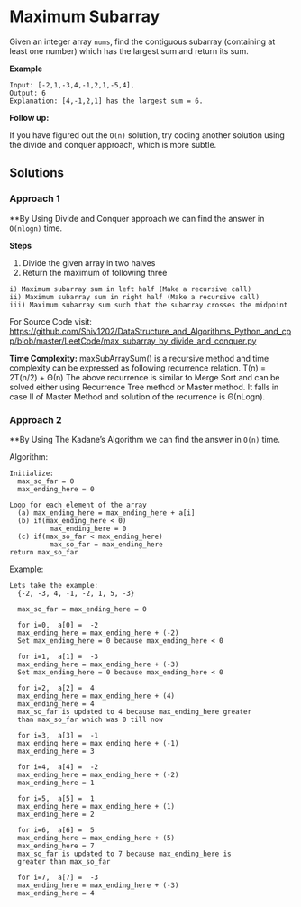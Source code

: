 # Maximum Subarray

Given an integer array `nums`, find the contiguous subarray (containing at least one number) which has the largest sum and return its sum.

**Example**

```
Input: [-2,1,-3,4,-1,2,1,-5,4],
Output: 6
Explanation: [4,-1,2,1] has the largest sum = 6.
```

**Follow up:**

If you have figured out the `O(n)` solution, try coding another solution using the divide and conquer approach, which is more subtle.

## Solutions

### Approach 1
**By Using Divide and Conquer approach we can find the answer in `O(nlogn)` time.

**Steps**
  1. Divide the given array in two halves
  1. Return the maximum of following three
  
    i) Maximum subarray sum in left half (Make a recursive call)
    ii) Maximum subarray sum in right half (Make a recursive call)
    iii) Maximum subarray sum such that the subarray crosses the midpoint
    
  For Source Code visit: https://github.com/Shiv1202/DataStructure_and_Algorithms_Python_and_cpp/blob/master/LeetCode/max_subarray_by_divide_and_conquer.py
 
**Time Complexity:**
maxSubArraySum() is a recursive method and time complexity can be expressed as following recurrence relation.
T(n) = 2T(n/2) + Θ(n)
The above recurrence is similar to Merge Sort and can be solved either using Recurrence Tree method or Master method. It falls in case II of Master Method and solution of the recurrence is Θ(nLogn).


### Approach 2
**By Using The Kadane’s Algorithm we can find the answer in `O(n)` time.

Algorithm:

  ```
  Initialize:
    max_so_far = 0
    max_ending_here = 0

  Loop for each element of the array
    (a) max_ending_here = max_ending_here + a[i]
    (b) if(max_ending_here < 0)
            max_ending_here = 0
    (c) if(max_so_far < max_ending_here)
            max_so_far = max_ending_here
  return max_so_far
  ```
Example:
  ```
  Lets take the example:
    {-2, -3, 4, -1, -2, 1, 5, -3}

    max_so_far = max_ending_here = 0

    for i=0,  a[0] =  -2
    max_ending_here = max_ending_here + (-2)
    Set max_ending_here = 0 because max_ending_here < 0

    for i=1,  a[1] =  -3
    max_ending_here = max_ending_here + (-3)
    Set max_ending_here = 0 because max_ending_here < 0

    for i=2,  a[2] =  4
    max_ending_here = max_ending_here + (4)
    max_ending_here = 4
    max_so_far is updated to 4 because max_ending_here greater 
    than max_so_far which was 0 till now

    for i=3,  a[3] =  -1
    max_ending_here = max_ending_here + (-1)
    max_ending_here = 3

    for i=4,  a[4] =  -2
    max_ending_here = max_ending_here + (-2)
    max_ending_here = 1

    for i=5,  a[5] =  1
    max_ending_here = max_ending_here + (1)
    max_ending_here = 2

    for i=6,  a[6] =  5
    max_ending_here = max_ending_here + (5)
    max_ending_here = 7
    max_so_far is updated to 7 because max_ending_here is 
    greater than max_so_far

    for i=7,  a[7] =  -3
    max_ending_here = max_ending_here + (-3)
    max_ending_here = 4
  ```
